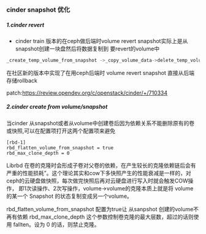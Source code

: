 ### cinder snapshot 优化

##### 1.cinder revert 

- cinder train 版本的在ceph做后端时volume revert snapshot实际上是从snapshot创建一块盘然后将数据复制到 要revert的volume中




```python
_create_temp_volume_from_snapshot ->_copy_volume_data->delete_temp_volume
```

在社区新的版本中实现了在用ceph后端时 volume revert snapshot 直接从后端存储rollback

patch:https://review.opendev.org/c/openstack/cinder/+/710334

##### 2.cinder create from volume/snapshot

当cinder 从snapshot或者从volume中创建卷后因为依赖关系不能删除原有的卷或快照,可以在配置项打开这两个配置项来避免

```shell
[rbd-1]
rbd_flatten_volume_from_snapshot = true
rbd_max_clone_depth = 0
```

Librbd 在卷的克隆时会形成子卷对父卷的依赖，在产生较长的克隆依赖链后会有严重的性能损耗”。这个理论其实和cow下多快照产生的性能衰减是一样的，对ceph的云硬盘做快照，每次做完快照后再对云硬盘进行写入时就会触发COW操作， 即1次读操作、2次写操作，volume→volume的克隆本质上就是将 volume 的某一个 Snapshot 的状态复制变成另一个volume。

rbd_flatten_volume_from_snapshot 配置为true让 从sanpshot 创建的volume不再有依赖 rbd_max_clone_depth 这个参数控制卷克隆的最大层数，超过的话则使用 fallten。设为 0 的话，则禁止克隆。